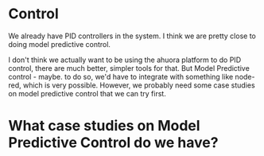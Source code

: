 
# Control

We already have PID controllers in the system. I think we are pretty close to doing model predictive control.

I don't think we actually want to be using the ahuora platform to do PID control, there are much better, simpler tools for that. But Model Predictive control - maybe. to do so, we'd have to integrate with something like node-red, which is very possible. However, we probably need some case studies on model predictive control that we can try first.

# What case studies on Model Predictive Control do we have?
